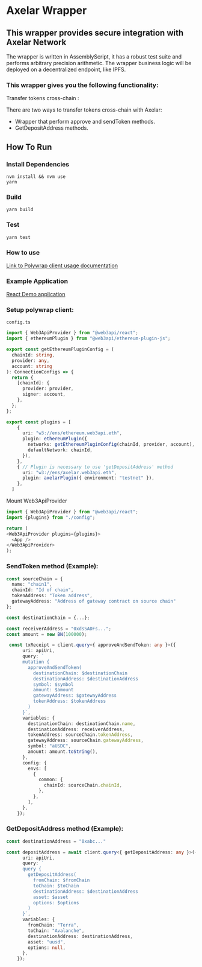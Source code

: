 # Axelar Wrapper

## This wrapper provides secure integration with Axelar Network
The wrapper is written in AssemblyScript, it has a robust test suite and performs arbitrary precision arithmetic. The wrapper business logic will be deployed on a decentralized endpoint, like IPFS.


### This wrapper gives you the following functionality: 
Transfer tokens cross-chain : 

There are two ways to transfer tokens cross-chain with Axelar:
  * Wrapper that perform approve and sendToken methods.
  * GetDepositAddress methods.

## How To Run

### Install Dependencies
`nvm install && nvm use`  
`yarn`  

### Build
`yarn build`  

### Test
`yarn test` 

### How to use
[Link to Polywrap client usage documentation](https://docs.polywrap.io/reference/clients/js/client-js)


### Example Application
[React Demo application](https://github.com/ConsiderItDone/axelar-demo-app)

### Setup polywrap client:
`config.ts`
```typescript
import { Web3ApiProvider } from "@web3api/react";
import { ethereumPlugin } from "@web3api/ethereum-plugin-js";

export const getEthereumPluginConfig = (
  chainId: string,
  provider: any,
  account: string
): ConnectionConfigs => {
  return {
    [chainId]: {
      provider: provider,
      signer: account,
    },
  };
};

export const plugins = [
    {
      uri: "w3://ens/ethereum.web3api.eth",
      plugin: ethereumPlugin({
        networks: getEthereumPluginConfig(chainId, provider, account), 
        defaultNetwork: chainId,
      }),
    },
    { // Plugin is necessary to use 'getDepositAddress' method
      uri: "w3://ens/axelar.web3api.eth",
      plugin: axelarPlugin({ environment: "testnet" }),
    },
  ]
```
Mount Web3ApiProvider
```typescript
import { Web3ApiProvider } from "@web3api/react";
import {plugins} from "./config";

return (
<Web3ApiProvider plugins={plugins}>
  <App />
</Web3ApiProvider>
);
```

### SendToken method (Example): 
   
```typescript
const sourceChain = {
  name: "chain1",
  chainId: "Id of chain",
  tokenAddress: "Token address",
  gatewayAddress: "Address of gateway contract on source chain"
};

const destinationChain = {...};

const receiverAddress = "0xdsSADFs...";
const amount = new BN(100000);

 const txReceipt = client.query<{ approveAndSendToken: any }>({
      uri: apiUri,
      query: `
      mutation {
        approveAndSendToken(
          destinationChain: $destinationChain
          destinationAddress: $destinationAddress
          symbol: $symbol
          amount: $amount
          gatewayAddress: $gatewayAddress
          tokenAddress: $tokenAddress
        )
      }`,
      variables: {
        destinationChain: destinationChain.name,
        destinationAddress: receiverAddress,
        tokenAddress: sourceChain.tokenAddress,
        gatewayAddress: sourceChain.gatewayAddress,
        symbol: "aUSDC",
        amount: amount.toString(),
      },
      config: {
        envs: [
          {
            common: {
              chainId: sourceChain.chainId,
            },
          },
        ],
      },
    });
   ```

### GetDepositAddress method (Example):

```typescript
const destinationAddress = "0xabc..."

const depositAddress = await client.query<{ getDepositAddress: any }>({
      uri: apiUri,
      query: `
      query {
        getDepositAddress(
          fromChain: $fromChain
          toChain: $toChain
          destinationAddress: $destinationAddress
          asset: $asset
          options: $options
        )
      }`,
      variables: {
        fromChain: "Terra",
        toChain: "Avalanche",
        destinationAddress: destinationAddress,
        asset: "uusd",
        options: null,
      },
    });
```
